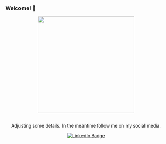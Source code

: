 ### Welcome! 👋

<div id="header">
  <div align="center">
      <img src="https://media.giphy.com/media/qgQUggAC3Pfv687qPC/giphy.gif" width="300"/>
  </div>
</div>

<br>

<div align="center">
  <p>Adjusting some details. In the meantime follow me on my social media.</p>
  <a href="https://www.linkedin.com/in/vitor-macchado/">
    <img src="https://img.shields.io/badge/LinkedIn-blue?style=for-the-badge&logo=linkedin&logoColor=white" alt="LinkedIn Badge"/>
  </a>
</div>

<!--
**Machaddo/Machaddo** is a ✨ _special_ ✨ repository because its `README.md` (this file) appears on your GitHub profile.

Here are some ideas to get you started:

- 🔭 I’m currently working on ...
- 🌱 I’m currently learning ...
- 👯 I’m looking to collaborate on ...
- 🤔 I’m looking for help with ...
- 💬 Ask me about ...
- 📫 How to reach me: ...
- 😄 Pronouns: ...
- ⚡ Fun fact: ...
-->
